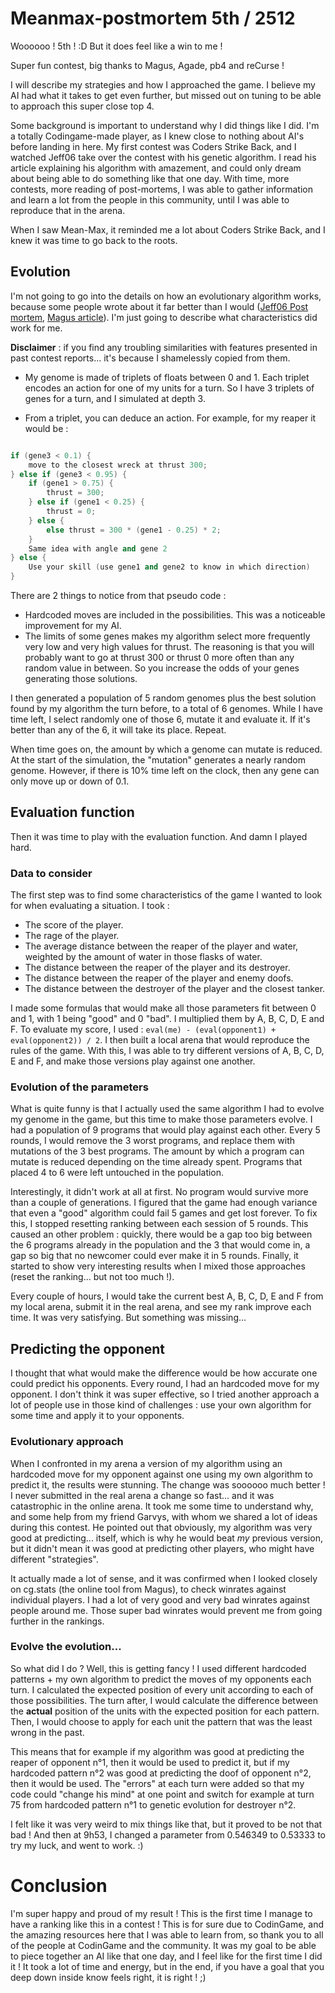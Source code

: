 # Meanmax-postmortem 5th / 2512

Woooooo ! 5th ! :D But it does feel like a win to me ! 

Super fun contest, big thanks to Magus, Agade, pb4 and reCurse ! 

I will describe my strategies and how I approached the game. I believe my AI had what it takes to get even further, but missed out on tuning to be able to approach this super close top 4.

Some background is important to understand why I did things like I did. I'm a totally Codingame-made player, as I knew close to nothing about AI's before landing in here. My first contest was Coders Strike Back, and I watched Jeff06 take over the contest with his genetic algorithm. I read his article explaining his algorithm with amazement, and could only dream about being able to do something like that one day. With time, more contests, more reading of post-mortems, I was able to gather information and learn a lot from the people in this community, until I was able to reproduce that in the arena.

When I saw Mean-Max, it reminded me a lot about Coders Strike Back, and I knew it was time to go back to the roots. 

## Evolution

I'm not going to go into the details on how an evolutionary algorithm works, because some people wrote about it far better than I would ([Jeff06 Post mortem](https://www.codingame.com/blog/genetic-algorithms-coders-strike-back-game/), [Magus article](http://files.magusgeek.com/csb/csb_en.html)). I'm just going to describe what characteristics did work for me. 

**Disclaimer** : if you find any troubling similarities with features presented in past contest reports... it's because I shamelessly copied from them.

- My genome is made of triplets of floats between 0 and 1. Each triplet encodes an action for one of my units for a turn. So I have 3 triplets of genes for a turn, and I simulated at depth 3.

- From a triplet, you can deduce an action. For example, for my reaper it would be :

```c++

if (gene3 < 0.1) {
	move to the closest wreck at thrust 300;
} else if (gene3 < 0.95) {
    if (gene1 > 0.75) {
    	thrust = 300;
    } else if (gene1 < 0.25) {
    	thrust = 0;
    } else {
        else thrust = 300 * (gene1 - 0.25) * 2;
    }
	Same idea with angle and gene 2
} else {
	Use your skill (use gene1 and gene2 to know in which direction)
}
```

There are 2 things to notice from that pseudo code :
- Hardcoded moves are included in the possibilities. This was a noticeable improvement for my AI.
- The limits of some genes makes my algorithm select more frequently very low and very high values for thrust. The reasoning is that you will probably want to go at thrust 300 or thrust 0 more often than any random value in between. So you increase the odds of your genes generating those solutions.

I then generated a population of 5 random genomes plus the best solution found by my algorithm the turn before, to a total of 6 genomes. While I have time left, I select randomly one of those 6, mutate it and evaluate it. If it's better than any of the 6, it will take its place. Repeat.

When time goes on, the amount by which a genome can mutate is reduced. At the start of the simulation, the "mutation" generates a nearly random genome. However, if there is 10% time left on the clock, then any gene can only move up or down of 0.1.

## Evaluation function

Then it was time to play with the evaluation function. And damn I played hard. 

### Data to consider

The first step was to find some characteristics of the game I wanted to look for when evaluating a situation. I took :
- The score of the player.
- The rage of the player.
- The average distance between the reaper of the player and water, weighted by the amount of water in those flasks of water.
- The distance between the reaper of the player and its destroyer.
- The distance between the reaper of the player and enemy doofs.
- The distance between the destroyer of the player and the closest tanker.

I made some formulas that would make all those parameters fit between 0 and 1, with 1 being "good" and 0 "bad". I multiplied them by A, B, C, D, E and F. To evaluate my score, I used : ``eval(me) - (eval(opponent1) + eval(opponent2)) / 2``. I then built a local arena that would reproduce the rules of the game. With this, I was able to try different versions of A, B, C, D, E and F, and make those versions play against one another. 

### Evolution of the parameters

What is quite funny is that I actually used the same algorithm I had to evolve my genome in the game, but this time to make those parameters evolve. I had a population of 9 programs that would play against each other. Every 5 rounds, I would remove the 3 worst programs, and replace them with mutations of the 3 best programs. The amount by which a program can mutate is reduced depending on the time already spent. Programs that placed 4 to 6 were left untouched in the population. 

Interestingly, it didn't work at all at first. No program would survive more than a couple of generations. I figured that the game had enough variance that even a "good" algorithm could fail 5 games and get lost forever. To fix this, I stopped resetting ranking between each session of 5 rounds. This caused an other problem : quickly, there would be a gap too big between the 6 programs already in the population and the 3 that would come in, a gap so big that no newcomer could ever make it in 5 rounds. Finally, it started to show very interesting results when I mixed those approaches (reset the ranking... but not too much !).

Every couple of hours, I would take the current best A, B, C, D, E and F from my local arena, submit it in the real arena, and see my rank improve each time. It was very satisfying. But something was missing...

## Predicting the opponent

I thought that what would make the difference would be how accurate one could predict his opponents. Every round, I had an hardcoded move for my opponent. I don't think it was super effective, so I tried another approach a lot of people use in those kind of challenges : use your own algorithm for some time and apply it to your opponents. 

### Evolutionary approach

When I confronted in my arena a version of my algorithm using an hardcoded move for my opponent against one using my own algorithm to predict it, the results were stunning. The change was soooooo much better ! I never submitted in the real arena a change so fast... and it was catastrophic in the online arena. It took me some time to understand why, and some help from my friend Garvys, with whom we shared a lot of ideas during this contest. He pointed out that obviously, my algorithm was very good at predicting... itself, which is why he would beat *my* previous version, but it didn't mean it was good at predicting other players, who might have different "strategies". 

It actually made a lot of sense, and it was confirmed when I looked closely on cg.stats (the online tool from Magus), to check winrates against individual players. I had a lot of very good and very bad winrates against people around me. Those super bad winrates would prevent me from going further in the rankings.

### Evolve the evolution...

So what did I do ? Well, this is getting fancy ! I used different hardcoded patterns + my own algorithm to predict the moves of my opponents each turn. I calculated the expected position of every unit according to each of those possibilities. The turn after, I would calculate the difference between the **actual** position of the units with the expected position for each pattern. Then, I would choose to apply for each unit the pattern that was the least wrong in the past. 

This means that for example if my algorithm was good at predicting the reaper of opponent n°1, then it would be used to predict it, but if my hardcoded pattern n°2 was good at predicting the doof of opponent n°2, then it would be used. The "errors" at each turn were added so that my code could "change his mind" at one point and switch for example at turn 75 from hardcoded pattern n°1 to genetic evolution for destroyer n°2.

I felt like it was very weird to mix things like that, but it proved to be not that bad ! And then at 9h53, I changed a parameter from 0.546349 to 0.53333 to try my luck, and went to work. :)

# Conclusion

I'm super happy and proud of my result ! This is the first time I manage to have a ranking like this in a contest ! This is for sure due to CodinGame, and the amazing resources here that I was able to learn from, so thank you to all of the people at CodinGame and the community. It was my goal to be able to piece together an AI like that one day, and I feel like for the first time I did it ! It took a lot of time and energy, but in the end, if you have a goal that you deep down inside know feels right, it is right ! ;)

